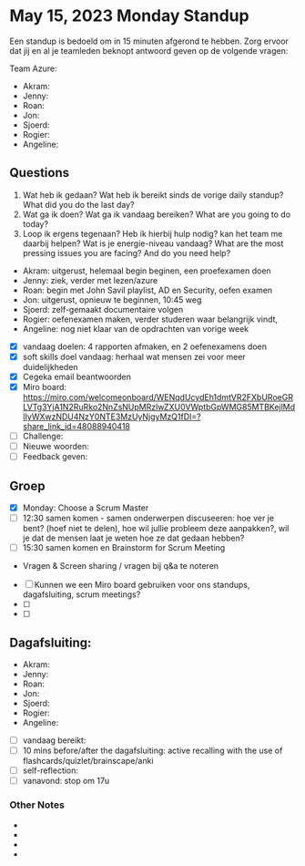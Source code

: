 # May 15, 2023 Monday Standup

Een standup is bedoeld om in 15 minuten afgerond te hebben. Zorg ervoor dat jij en al je teamleden beknopt antwoord geven op de volgende vragen:

Team Azure:

- Akram:
- Jenny:
- Roan:
- Jon:
- Sjoerd:
- Rogier:
- Angeline:

## Questions

1. Wat heb ik gedaan? Wat heb ik bereikt sinds de vorige daily standup? What did you do the last day?
2. Wat ga ik doen? Wat ga ik vandaag bereiken? What are you going to do today?
3. Loop ik ergens tegenaan? Heb ik hierbij hulp nodig? kan het team me daarbij helpen? Wat is je energie-niveau vandaag? What are the most pressing issues you are facing? And do you need help?

- Akram: uitgerust, helemaal begin beginen, een proefexamen doen
- Jenny: ziek, verder met lezen/azure
- Roan: begin met John Savil playlist, AD en Security, oefen examen
- Jon: uitgerust, opnieuw te beginnen, 10:45 weg
- Sjoerd: zelf-gemaakt documentaire volgen
- Rogier: oefenexamen maken, verder studeren waar belangrijk vindt,
- Angeline: nog niet klaar van de opdrachten van vorige week
- [x] vandaag doelen: 4 rapporten afmaken, en 2 oefenexamens doen
- [x] soft skills doel vandaag: herhaal wat mensen zei voor meer duidelijkheden
- [x] Cegeka email beantwoorden
- [x] Miro board: https://miro.com/welcomeonboard/WENqdUcydEh1dmtVR2FXbURoeGRLVTg3YjA1N2RuRko2NnZsNUpMRzlwZXU0VWptbGpWMG85MTBKejlMdlIyWXwzNDU4NzY0NTE3MzUyNjgyMzQ1fDI=?share_link_id=48088940418
- [ ] Challenge:
- [ ] Nieuwe woorden:
- [ ] Feedback geven:

## Groep

- [x] Monday: Choose a Scrum Master
- [ ] 12:30 samen komen - samen onderwerpen discuseeren: hoe ver je bent? (hoef niet te delen), hoe wil jullie probleem deze aanpakken?, wil je dat de mensen laat je weten hoe ze dat gedaan hebben?
- [ ] 15:30 samen komen en Brainstorm for Scrum Meeting

- Vragen & Screen sharing / vragen bij q&a te noteren
- [ ] Kunnen we een Miro board gebruiken voor ons standups, dagafsluiting, scrum meetings?
- [ ]
- [ ]

## Dagafsluiting:

- Akram:
- Jenny:
- Roan:
- Jon:
- Sjoerd:
- Rogier:
- Angeline:
- [ ] vandaag bereikt:
- [ ] 10 mins before/after the dagafsluiting: active recalling with the use of flashcards/quizlet/brainscape/anki
- [ ] self-reflection:
- [ ] vanavond: stop om 17u

### Other Notes

-
-
-
-
